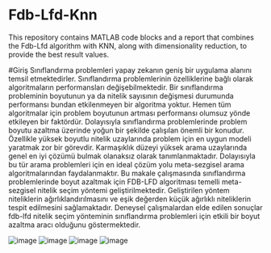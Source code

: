 # Fdb-Lfd-Knn
This repository contains MATLAB code blocks and a report that combines the Fdb-Lfd algorithm with KNN, along with dimensionality reduction, to provide the best result values.

#Giriş
Sınıflandırma problemleri yapay zekanın geniş bir uygulama alanını temsil etmektedirler. Sınıflandırma problemlerinin özelliklerine bağlı olarak algoritmaların performansları değişebilmektedir.
Bir sınıflandırma probleminin boyutunun ya da nitelik sayısının değişmesi durumunda performansı bundan etkilenmeyen bir algoritma yoktur.
Hemen tüm algoritmalar için problem boyutunun artması performansı olumsuz yönde etkileyen bir faktördür.
Dolayısıyla sınıflandırma problemlerinde problem boyutu azaltma üzerinde yoğun bir şekilde çalışılan önemli bir konudur.
Özellikle yüksek boyutlu nitelik uzaylarında problem için en uygun modeli yaratmak zor bir görevdir.
Karmaşıklık düzeyi yüksek arama uzaylarında genel en iyi çözümü bulmak olanaksız olarak tanımlanmaktadır.
Dolayısıyla bu tür arama problemleri için en ideal çözüm yolu meta-sezgisel arama algoritmalarından faydalanmaktır.
Bu makale çalışmasında sınıflandırma problemlerinde boyut azaltmak için FDB-LFD algoritması temelli meta-sezgisel nitelik seçim yöntemi geliştirilmektedir.
Geliştirilen yöntem niteliklerin ağırlıklandırılmasını ve eşik değerden küçük ağırlıklı niteliklerin tespit edilmesini sağlamaktadır. 
Deneysel çalışmalardan elde edilen sonuçlar fdb-lfd nitelik seçim yönteminin sınıflandırma problemleri için etkili bir boyut azaltma aracı olduğunu göstermektedir.


![image](https://github.com/emirhandogandemir/Fdb-Lfd-Knn/assets/74687192/0b30e331-2c54-42f6-ab15-3ca5b82542bb)
![image](https://github.com/emirhandogandemir/Fdb-Lfd-Knn/assets/74687192/0141ea8f-75fe-4754-8bd4-5fd16e4e7815)
![image](https://github.com/emirhandogandemir/Fdb-Lfd-Knn/assets/74687192/81d7277c-a73d-47dd-8e28-658a1dcffccb)
![image](https://github.com/emirhandogandemir/Fdb-Lfd-Knn/assets/74687192/31ac739e-d008-4812-8874-181b68b31944)

